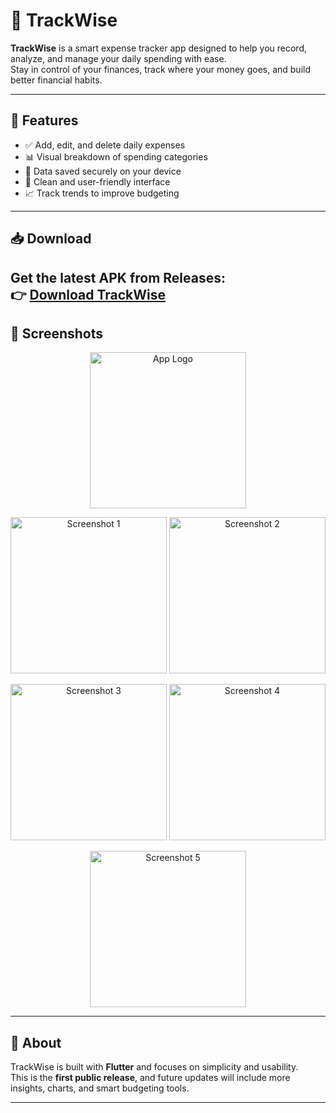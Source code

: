 # 📱 TrackWise

**TrackWise** is a smart expense tracker app designed to help you record, analyze, and manage your daily spending with ease.  
Stay in control of your finances, track where your money goes, and build better financial habits.

---

## 🚀 Features
- ✅ Add, edit, and delete daily expenses  
- 📊 Visual breakdown of spending categories  
- 💾 Data saved securely on your device  
- 🎨 Clean and user-friendly interface  
- 📈 Track trends to improve budgeting  

---

## 📥 Download
Get the latest APK from **Releases**:  
👉 [Download TrackWise](https://github.com/Arryyn/TrackWise/releases/tag/v1.0.0)
---

## 📸 Screenshots

<p align="center">
  <img src="https://github.com/aryan-mobile-dev/TrackWise/blob/main/bitmap.png" width="250" alt="App Logo"/>
</p>

<p align="center">
  <img src="https://github.com/aryan-mobile-dev/TrackWise/blob/main/image1.jpeg" width="250" alt="Screenshot 1"/>
  <img src="https://github.com/aryan-mobile-dev/TrackWise/blob/main/image2.jpeg" width="250" alt="Screenshot 2"/>
</p>

<p align="center">
  <img src="https://github.com/aryan-mobile-dev/TrackWise/blob/main/image3.jpeg" width="250" alt="Screenshot 3"/>
  <img src="https://github.com/aryan-mobile-dev/TrackWise/blob/main/image4.jpeg" width="250" alt="Screenshot 4"/>
</p>

<p align="center">
  <img src="https://github.com/aryan-mobile-dev/TrackWise/blob/main/image5.jpeg" width="250" alt="Screenshot 5"/>
</p>

---

## 📌 About
TrackWise is built with **Flutter** and focuses on simplicity and usability.  
This is the **first public release**, and future updates will include more insights, charts, and smart budgeting tools.  

---
